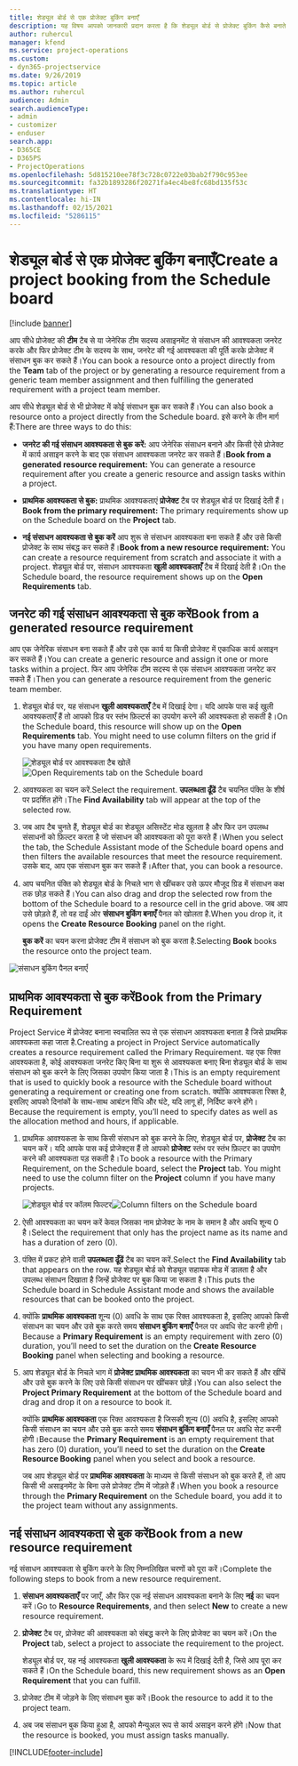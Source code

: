 ```yaml
---
title: शेड्यूल बोर्ड से एक प्रोजेक्ट बुकिंग बनाएँ
description: यह विषय आपको जानकारी प्रदान करता है कि शेड्यूल बोर्ड से प्रोजेक्ट बुकिंग कैसे बनाते हैं।
author: ruhercul
manager: kfend
ms.service: project-operations
ms.custom:
- dyn365-projectservice
ms.date: 9/26/2019
ms.topic: article
ms.author: ruhercul
audience: Admin
search.audienceType:
- admin
- customizer
- enduser
search.app:
- D365CE
- D365PS
- ProjectOperations
ms.openlocfilehash: 5d815210ee78f3c728c0722e03bab2f790c953ee
ms.sourcegitcommit: fa32b1893286f20271fa4ec4be8fc68bd135f53c
ms.translationtype: HT
ms.contentlocale: hi-IN
ms.lasthandoff: 02/15/2021
ms.locfileid: "5286115"
---
```

# <a name="create-a-project-booking-from-the-schedule-board"></a><span data-ttu-id="40196-103">शेड्यूल बोर्ड से एक प्रोजेक्ट बुकिंग बनाएँ</span><span class="sxs-lookup"><span data-stu-id="40196-103">Create a project booking from the Schedule board</span></span>

[!include [banner](../includes/psa-now-project-operations.md)]

<span data-ttu-id="40196-104">आप सीधे प्रोजेक्ट की **टीम** टैब से या जेनेरिक टीम सदस्य असाइनमेंट से संसाधन की आवश्यकता जनरेट करके और फिर प्रोजेक्ट टीम के सदस्य के साथ, जनरेट की गई आवश्यकता की पूर्ति करके प्रोजेक्ट में संसाधन बुक कर सकते हैं।</span><span class="sxs-lookup"><span data-stu-id="40196-104">You can book a resource onto a project directly from the **Team** tab of the project or by generating a resource requirement from a generic team member assignment and then fulfilling the generated requirement with a project team member.</span></span>

<span data-ttu-id="40196-105">आप सीधे शेड्यूल बोर्ड से भी प्रोजेक्ट में कोई संसाधन बुक कर सकते हैं।</span><span class="sxs-lookup"><span data-stu-id="40196-105">You can also book a resource onto a project directly from the Schedule board.</span></span> <span data-ttu-id="40196-106">इसे करने के तीन मार्ग हैं:</span><span class="sxs-lookup"><span data-stu-id="40196-106">There are three ways to do this:</span></span>

- <span data-ttu-id="40196-107">**जनरेट की गई संसाधन आवश्यकता से बुक करें:** आप जेनेरिक संसाधन बनाने और किसी ऐसे प्रोजेक्ट में कार्य असाइन करने के बाद एक संसाधन आवश्यकता जनरेट कर सकते हैं।</span><span class="sxs-lookup"><span data-stu-id="40196-107">**Book from a generated resource requirement:** You can generate a resource requirement after you create a generic resource and assign tasks within a project.</span></span>

- <span data-ttu-id="40196-108">**प्राथमिक आवश्यकता से बुक:** प्राथमिक आवश्यकताएं **प्रोजेक्ट** टैब पर शेड्यूल बोर्ड पर दिखाई देती हैं।</span><span class="sxs-lookup"><span data-stu-id="40196-108">**Book from the primary requirement:** The primary requirements show up on the Schedule board on the **Project** tab.</span></span> 

- <span data-ttu-id="40196-109">**नई संसाधन आवश्यकता से बुक करें** आप शुरू से संसाधन आवश्यकता बना सकते हैं और उसे किसी प्रोजेक्ट के साथ संबद्ध कर सकते हैं।</span><span class="sxs-lookup"><span data-stu-id="40196-109">**Book from a new resource requirement:** You can create a resource requirement from scratch and associate it with a project.</span></span> <span data-ttu-id="40196-110">शेड्यूल बोर्ड पर, संसाधन आवश्यकता **खुली आवश्यकताएँ** टैब में दिखाई देती है।</span><span class="sxs-lookup"><span data-stu-id="40196-110">On the Schedule board, the resource requirement shows up on the **Open Requirements** tab.</span></span>

## <a name="book-from-a-generated-resource-requirement"></a><span data-ttu-id="40196-111">जनरेट की गई संसाधन आवश्यकता से बुक करें</span><span class="sxs-lookup"><span data-stu-id="40196-111">Book from a generated resource requirement</span></span>

<span data-ttu-id="40196-112">आप एक जेनेरिक संसाधन बना सकते हैं और उसे एक कार्य या किसी प्रोजेक्ट में एकाधिक कार्य असाइन कर सकते हैं।</span><span class="sxs-lookup"><span data-stu-id="40196-112">You can create a generic resource and assign it one or more tasks within a project.</span></span> <span data-ttu-id="40196-113">फिर आप जेनेरिक टीम सदस्य से एक संसाधन आवश्यकता जनरेट कर सकते हैं।</span><span class="sxs-lookup"><span data-stu-id="40196-113">Then you can generate a resource requirement from the generic team member.</span></span> 

1.  <span data-ttu-id="40196-114">शेड्यूल बोर्ड पर, यह संसाधन **खुली आवश्यकताएँ** टैब में दिखाई देगा। यदि आपके पास कई खुली आवश्यकताएँ हैं तो आपको ग्रिड पर स्तंभ फ़िल्टर्स का उपयोग करने की आवश्यकता हो सकती है।</span><span class="sxs-lookup"><span data-stu-id="40196-114">On the Schedule board, this resource will show up on the **Open Requirements** tab. You might need to use column filters on the grid if you have many open requirements.</span></span> 

    <span data-ttu-id="40196-115">![शेड्यूल बोर्ड पर आवश्यकता टैब खोलें](media/FAQ-Project-Booking-Schedule-Board-1.png "बुकिंग और असाइनमेंट तालिका का स्क्रीनशॉट")</span><span class="sxs-lookup"><span data-stu-id="40196-115">![Open Requirements tab on the Schedule board](media/FAQ-Project-Booking-Schedule-Board-1.png "Screenshot of bookings and assignments table")</span></span>

2. <span data-ttu-id="40196-116">आवश्यकता का चयन करें.</span><span class="sxs-lookup"><span data-stu-id="40196-116">Select the requirement.</span></span> <span data-ttu-id="40196-117">**उपलब्धता ढूँढें** टैब चयनित पंक्ति के शीर्ष पर प्रदर्शित होंगे।</span><span class="sxs-lookup"><span data-stu-id="40196-117">The **Find Availability** tab will appear at the top of the selected row.</span></span>
 
3. <span data-ttu-id="40196-118">जब आप टैब चुनते हैं, शेड्यूल बोर्ड का शेड्यूल असिस्टेंट मोड खुलता है और फिर उन उपलब्ध संसाधनों को फ़िल्टर करता है जो संसाधन की आवश्यकता को पूरा करते हैं।</span><span class="sxs-lookup"><span data-stu-id="40196-118">When you select the tab, the Schedule Assistant mode of the Schedule board opens and then filters the available resources that meet the resource requirement.</span></span> <span data-ttu-id="40196-119">उसके बाद, आप एक संसाधन बुक कर सकते हैं।</span><span class="sxs-lookup"><span data-stu-id="40196-119">After that, you can book a resource.</span></span>

4. <span data-ttu-id="40196-120">आप चयनित पंक्ति को शेड्यूल बोर्ड के निचले भाग से खींचकर उसे ऊपर मौजूद ग्रिड में संसाधन कक्ष तक छोड़ सकते हैं।</span><span class="sxs-lookup"><span data-stu-id="40196-120">You can also drag and drop the selected row from the bottom of the Schedule board to a resource cell in the grid above.</span></span> <span data-ttu-id="40196-121">जब आप उसे छोड़ते हैं, तो वह दाईं ओर **संसाधन बुकिंग बनाएँ** पैनल को खोलता है.</span><span class="sxs-lookup"><span data-stu-id="40196-121">When you drop it, it opens the **Create Resource Booking** panel on the right.</span></span>

    <span data-ttu-id="40196-122">**बुक करें** का चयन करना प्रोजेक्ट टीम में संसाधन को बुक करता है.</span><span class="sxs-lookup"><span data-stu-id="40196-122">Selecting **Book** books the resource onto the project team.</span></span>

![संसाधन बुकिंग पैनल बनाएँ](media/FAQ-Project-Booking-Schedule-Board-6.png "")
 

## <a name="book-from-the-primary-requirement"></a><span data-ttu-id="40196-124">प्राथमिक आवश्यकता से बुक करें</span><span class="sxs-lookup"><span data-stu-id="40196-124">Book from the Primary Requirement</span></span>

<span data-ttu-id="40196-125">Project Service में प्रोजेक्ट बनाना स्वचालित रूप से एक संसाधन आवश्यकता बनाता है जिसे प्राथमिक आवश्यकता कहा जाता है.</span><span class="sxs-lookup"><span data-stu-id="40196-125">Creating a project in Project Service automatically creates a resource requirement called the Primary Requirement.</span></span> <span data-ttu-id="40196-126">यह एक रिक्त आवश्यकता है, कोई आवश्यकता जनरेट किए बिना या शुरू से आवश्यकता बनाए बिना शेड्यूल बोर्ड के साथ संसाधन को बुक करने के लिए जिसका उपयोग किया जाता है।</span><span class="sxs-lookup"><span data-stu-id="40196-126">This is an empty requirement that is used to quickly book a resource with the Schedule board without generating a requirement or creating one from scratch.</span></span> <span data-ttu-id="40196-127">क्योंकि आवश्यकता रिक्त है, इसलिए आपको दिनांकों के साथ-साथ आबंटन विधि और घंटे, यदि लागू हों, निर्दिष्ट करने होंगे।</span><span class="sxs-lookup"><span data-stu-id="40196-127">Because the requirement is empty, you’ll need to specify dates as well as the allocation method and hours, if applicable.</span></span> 

1. <span data-ttu-id="40196-128">प्राथमिक आवश्यकता के साथ किसी संसाधन को बुक करने के लिए, शेड्यूल बोर्ड पर, **प्रोजेक्ट** टैब का चयन करें। यदि आपके पास कई प्रोजेक्ट्स हैं तो आपको **प्रोजेक्ट** स्तंभ पर स्तंभ फ़िल्टर का उपयोग करने की आवश्‍यकता पड़ सकती है।</span><span class="sxs-lookup"><span data-stu-id="40196-128">To book a resource with the Primary Requirement, on the Schedule board, select the **Project** tab. You might need to use the column filter on the **Project** column if you have many projects.</span></span>

   <span data-ttu-id="40196-129">![शेड्यूल बोर्ड पर कॉलम फिल्टर](media/FAQ-Project-Booking-Schedule-Board-2.png "बुकिंग और असाइनमेंट तालिका का स्क्रीनशॉट")</span><span class="sxs-lookup"><span data-stu-id="40196-129">![Column filters on the Schedule board](media/FAQ-Project-Booking-Schedule-Board-2.png "Screenshot of bookings and assignments table")</span></span>

2. <span data-ttu-id="40196-130">ऐसी आवश्यकता का चयन करें केवल जिसका नाम प्रोजेक्ट के नाम के समान है और अवधि शून्य 0 है।</span><span class="sxs-lookup"><span data-stu-id="40196-130">Select the requirement that only has the project name as its name and has a duration of zero (0).</span></span>

3. <span data-ttu-id="40196-131">पंक्ति में प्रकट होने वाली **उपलब्धता ढूँढें** टैब का चयन करें.</span><span class="sxs-lookup"><span data-stu-id="40196-131">Select the **Find Availability** tab that appears on the row.</span></span> <span data-ttu-id="40196-132">यह शेड्यूल बोर्ड को शेड्यूल सहायक मोड में डालता है और उपलब्ध संसाधन दिखाता है जिन्हें प्रोजेक्ट पर बुक किया जा सकता है।</span><span class="sxs-lookup"><span data-stu-id="40196-132">This puts the Schedule board in Schedule Assistant mode and shows the available resources that can be booked onto the project.</span></span>

4. <span data-ttu-id="40196-133">क्योंकि **प्राथमिक आवश्यकता** शून्य (0) अवधि के साथ एक रिक्त आवश्यकता है, इसलिए आपको किसी संसाधन का चयन और उसे बुक करते समय **संसाधन बुकिंग बनाएँ** पैनल पर अवधि सेट करनी होगी।</span><span class="sxs-lookup"><span data-stu-id="40196-133">Because a **Primary Requirement** is an empty requirement with zero (0) duration, you’ll need to set the duration on the **Create Resource Booking** panel when selecting and booking a resource.</span></span>

5. <span data-ttu-id="40196-134">आप शेड्यूल बोर्ड के निचले भाग में **प्रोजेक्ट प्राथमिक आवश्यकता** का चयन भी कर सकते हैं और खींचें और उसे बुक करने के लिए उसे किसी संसाधन पर खींचकर छोड़ें।</span><span class="sxs-lookup"><span data-stu-id="40196-134">You can also select the **Project Primary Requirement** at the bottom of the Schedule board and drag and drop it on a resource to book it.</span></span>
 
    <span data-ttu-id="40196-135">क्योंकि **प्राथमिक आवश्यकता** एक रिक्त आवश्यकता है जिसकी शून्य (0) अवधि है, इसलिए आपको किसी संसाधन का चयन और उसे बुक करते समय **संसाधन बुकिंग बनाएँ** पैनल पर अवधि सेट करनी होगी।</span><span class="sxs-lookup"><span data-stu-id="40196-135">Because the **Primary Requirement** is an empty requirement that has zero (0) duration, you’ll need to set the duration on the **Create Resource Booking** panel when you select and book a resource.</span></span>
 
    <span data-ttu-id="40196-136">जब आप शेड्यूल बोर्ड पर **प्राथमिक आवश्यकता** के माध्यम से किसी संसाधन को बुक करते हैं, तो आप किसी भी असाइनमेंट के बिना उसे प्रोजेक्ट टीम में जोड़ते हैं।</span><span class="sxs-lookup"><span data-stu-id="40196-136">When you book a resource through the **Primary Requirement** on the Schedule board, you add it to the project team without any assignments.</span></span>
 
## <a name="book-from-a-new-resource-requirement"></a><span data-ttu-id="40196-137">नई संसाधन आवश्यकता से बुक करें</span><span class="sxs-lookup"><span data-stu-id="40196-137">Book from a new resource requirement</span></span>
<span data-ttu-id="40196-138">नई संसाधन आवश्यकता से बुकिंग करने के लिए निम्नलिखित चरणों को पूरा करें।</span><span class="sxs-lookup"><span data-stu-id="40196-138">Complete the following steps to book from a new resource requirement.</span></span> 

1. <span data-ttu-id="40196-139">**संसाधन आवश्यकताएँ** पर जाएँ, और फिर एक नई संसाधन आवश्यकता बनाने के लिए **नई** का चयन करें।</span><span class="sxs-lookup"><span data-stu-id="40196-139">Go to **Resource Requirements**, and then select **New** to create a new resource requirement.</span></span>

2. <span data-ttu-id="40196-140">**प्रोजेक्ट** टैब पर, प्रोजेक्ट की आवश्यकता को संबद्ध करने के लिए प्रोजेक्ट का चयन करें।</span><span class="sxs-lookup"><span data-stu-id="40196-140">On the **Project** tab, select a project to associate the requirement to the project.</span></span>
 
    <span data-ttu-id="40196-141">शेड्यूल बोर्ड पर, यह नई आवश्यकता **खुली आवश्यकता** के रूप में दिखाई देती है, जिसे आप पूरा कर सकते हैं।</span><span class="sxs-lookup"><span data-stu-id="40196-141">On the Schedule board, this new requirement shows as an **Open Requirement** that you can fulfill.</span></span>

3. <span data-ttu-id="40196-142">प्रोजेक्ट टीम में जोड़ने के लिए संसाधन बुक करें।</span><span class="sxs-lookup"><span data-stu-id="40196-142">Book the resource to add it to the project team.</span></span>

4. <span data-ttu-id="40196-143">अब जब संसाधन बुक किया हुआ है, आपको मैन्युअल रूप से कार्य असाइन करने होंगे।</span><span class="sxs-lookup"><span data-stu-id="40196-143">Now that the resource is booked, you must assign tasks manually.</span></span>



[!INCLUDE[footer-include](../includes/footer-banner.md)]